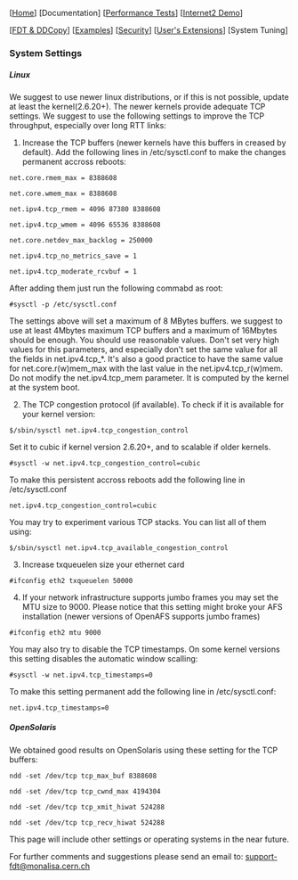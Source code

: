 [[Home](index.md)]  [Documentation]  [[Performance Tests](perf-disk-to-disk.md)] [[Internet2 Demo](internet2-demo.md)]

[[FDT & DDCopy](doc-fdt-ddcopy.md)]   [[Examples](doc-examples.md)]  [[Security](doc-security.md)]    [[User's Extensions](doc-user-extensions.md)]   [System Tuning]


### System Settings
##### Linux

We suggest to use newer linux distributions, or if this is not possible, update at least the kernel(2.6.20+). The newer kernels provide adequate TCP settings. We suggest to use the following settings to improve the TCP throughput, especially over long RTT links:
1. Increase the TCP buffers (newer kernels have this buffers in creased by default). Add the following lines in /etc/sysctl.conf to make the changes permanent accross reboots:

```net.core.rmem_max = 8388608```

```net.core.wmem_max = 8388608```

```net.ipv4.tcp_rmem = 4096 87380 8388608```

```net.ipv4.tcp_wmem = 4096 65536 8388608```

```net.core.netdev_max_backlog = 250000```

```net.ipv4.tcp_no_metrics_save = 1```

```net.ipv4.tcp_moderate_rcvbuf = 1```

After adding them just run the following commabd as root:

```#sysctl -p /etc/sysctl.conf```

The settings above will set a maximum of 8 MBytes buffers.
we suggest to use at least 4Mbytes maximum TCP buffers and a maximum of 16Mbytes should be enough. You should use reasonable values. Don't set very high values for this parameters, and especially don't set the same value for all the fields in net.ipv4.tcp_*. It's also a good practice to have the same value for net.core.r(w)mem_max with the last value in the net.ipv4.tcp_r(w)mem. Do not modify the net.ipv4.tcp_mem parameter. It is computed by the kernel at the system boot.

2. The TCP congestion protocol (if available). To check if it is available for your kernel version:

```$/sbin/sysctl net.ipv4.tcp_congestion_control```

Set it to cubic if kernel version 2.6.20+, and to scalable if older kernels.

```#sysctl -w net.ipv4.tcp_congestion_control=cubic```

To make this persistent accross reboots add the following line in /etc/sysctl.conf

```net.ipv4.tcp_congestion_control=cubic```

You may try to experiment various TCP stacks. You can list all of them using:

```$/sbin/sysctl net.ipv4.tcp_available_congestion_control```

3. Increase txqueuelen size your ethernet card

```#ifconfig eth2 txqueuelen 50000```

4. If your network infrastructure supports jumbo frames you may set the MTU size to 9000. Please notice that this setting might broke your AFS installation (newer versions of OpenAFS supports jumbo frames)

```#ifconfig eth2 mtu 9000```

You may also try to disable the TCP timestamps. On some kernel versions this setting disables the automatic window scalling:

```#sysctl -w net.ipv4.tcp_timestamps=0```

To make this setting permanent add the following line in /etc/sysctl.conf:

```net.ipv4.tcp_timestamps=0```

##### OpenSolaris

We obtained good results on OpenSolaris using these setting for the TCP buffers:

```ndd -set /dev/tcp tcp_max_buf 8388608```

```ndd -set /dev/tcp tcp_cwnd_max 4194304```

```ndd -set /dev/tcp tcp_xmit_hiwat 524288```

```ndd -set /dev/tcp tcp_recv_hiwat 524288```

This page will include other settings or operating systems in the near future.

For further comments and suggestions please send an email to: support-fdt@monalisa.cern.ch
